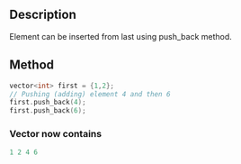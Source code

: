 ## Description 
Element can be inserted from last using push_back method.

## Method
```cpp
vector<int> first = {1,2};
// Pushing (adding) element 4 and then 6 
first.push_back(4);
first.push_back(6);
```

### Vector now contains
```cpp
1 2 4 6
```